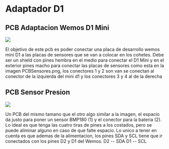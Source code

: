 # Adaptador D1

## PCB Adaptacion Wemos D1 Mini
 
 ![](https://github.com/ClubdeRobotica/Coheteria-Experimental/blob/master/telemetria-control/Controlador%20de%20Vuelo/PCB/AdaptadorD1/bosquejo.png)
 
 El objetivo de este pcb es poder conectar una placa de desarrollo wemos mini D1 a las placas de sensores que se van a colocar en los cohetes.
 Debe ser un shield con pines hembra en el medio para conectar el D1 Mini y en el exterior pines macho para conectar las placas de sensores como esta en la imagen PCBSensores.png, los conectores 1 y 2 son van se conectan al conector de la izquierda del mini d1 y los conectores 3 y 4 al de la derecha
 
 
## PCB Sensor Presion
 ![](https://github.com/ClubdeRobotica/Coheteria-Experimental/blob/master/telemetria-control/Controlador%20de%20Vuelo/PCB/AdaptadorD1/BatBmp.png)
 
 Un PCB del mismo tamano que el otro algo similar a la imagen, el espacio da justo para poner un sensor BMP180 (1) y el conector para la bateria (2). Lo ideal es que tenga las cuatro tiras de pines a los costados, pero se puede aliminar alguno en caso de que falte espacio.
 Lo unico a tener en cuenta es que ademas de la alimentacion, los pines SDA y SCL tiene que ir conectados con los pines D2 y D1 del Wemos.
 D2 -- SDA
 D1 -- SCL
